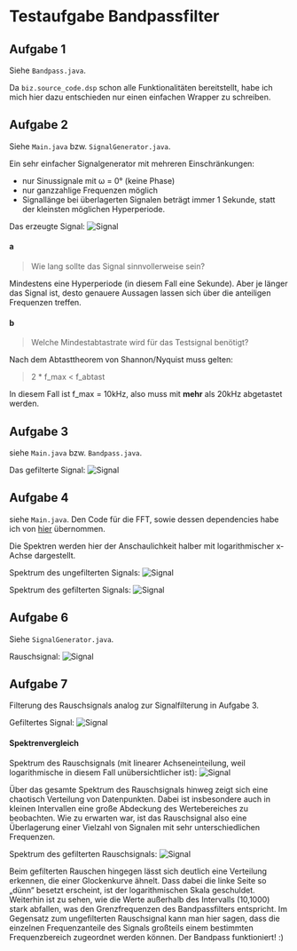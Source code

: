 Testaufgabe Bandpassfilter
==========================

Aufgabe 1
---------
Siehe `Bandpass.java`.

Da `biz.source_code.dsp` schon alle Funktionalitäten bereitstellt, habe ich mich hier
dazu entschieden nur einen einfachen Wrapper zu schreiben.

Aufgabe 2
---------
Siehe `Main.java` bzw. `SignalGenerator.java`.

Ein sehr einfacher Signalgenerator mit mehreren Einschränkungen:
* nur Sinussignale mit ω = 0° (keine Phase)
* nur ganzzahlige Frequenzen möglich
* Signallänge bei überlagerten Signalen beträgt immer 1 Sekunde, 
    statt der kleinsten möglichen Hyperperiode.

Das erzeugte Signal:
![Signal](./graphics/signal.png "Signal aus 1Hz, 100Hz und 10kHz")

#### a
> Wie lang sollte das Signal sinnvollerweise sein? 

Mindestens eine Hyperperiode (in diesem Fall eine Sekunde). 
Aber je länger das Signal ist, desto genauere Aussagen lassen sich über die anteiligen Frequenzen treffen.

#### b
> Welche Mindestabtastrate wird für das Testsignal benötigt?

Nach dem Abtasttheorem von Shannon/Nyquist muss gelten:
> 2 * f_max < f_abtast

In diesem Fall ist f_max = 10kHz, also muss mit **mehr** als 20kHz abgetastet werden.

Aufgabe 3
---------
siehe `Main.java` bzw. `Bandpass.java`.

Das gefilterte Signal:
![Signal](./graphics/filtered.png "Gefiltertes Signal")

Aufgabe 4
---------
siehe `Main.java`. Den Code für die FFT, sowie dessen dependencies habe ich von [hier](https://introcs.cs.princeton.edu/java/97data/FFT.java.html) übernommen.

Die Spektren werden hier der Anschaulichkeit halber mit logarithmischer x-Achse dargestellt.

Spektrum des ungefilterten Signals:
![Signal](./graphics/spectrum.png "Spektrum des Originalsignals")

Spektrum des gefilterten Signals:
![Signal](./graphics/filtered_spectrum.png "Spektrum des gefilterten Signals")


Aufgabe 6
---------
 Siehe `SignalGenerator.java`.
 
 Rauschsignal:
![Signal](./graphics/noise.png "Rauschsignal")

Aufgabe 7
---------
Filterung des Rauschsignals analog zur Signalfilterung in Aufgabe 3.

Gefiltertes Signal:
![Signal](./graphics/filtered_noise.png "Gefiltertes Rauschsignal")

#### Spektrenvergleich
Spektrum des Rauschsignals (mit linearer Achseneinteilung, weil logarithmische in diesem Fall unübersichtlicher ist):
![Signal](./graphics/noise_spectrum.png "Rauschsignal Spektrum")

Über das gesamte Spektrum des Rauschsignals hinweg zeigt sich eine chaotisch Verteilung von Datenpunkten.
Dabei ist insbesondere auch in kleinen Intervallen eine große Abdeckung des Wertebereiches zu beobachten.
Wie zu erwarten war, ist das Rauschsignal also eine Überlagerung einer Vielzahl von Signalen 
mit sehr unterschiedlichen Frequenzen.

Spektrum des gefilterten Rauschsignals:
![Signal](./graphics/filtered_noise_spectrum.png "Gefiltertes Rauschsignal Spektrum")

Beim gefilterten Rauschen hingegen lässt sich deutlich eine Verteilung erkennen, die einer Glockenkurve ähnelt.
Dass dabei die linke Seite so „dünn“ besetzt erscheint, ist der logarithmischen Skala geschuldet.
Weiterhin ist zu sehen, wie die Werte außerhalb des Intervalls (10,1000) stark abfallen, was den
Grenzfrequenzen des Bandpassfilters entspricht.
Im Gegensatz zum ungefilterten Rauschsignal kann man hier sagen, dass die einzelnen Frequenzanteile des
Signals großteils einem bestimmten Frequenzbereich zugeordnet werden können. Der Bandpass funktioniert! :)
